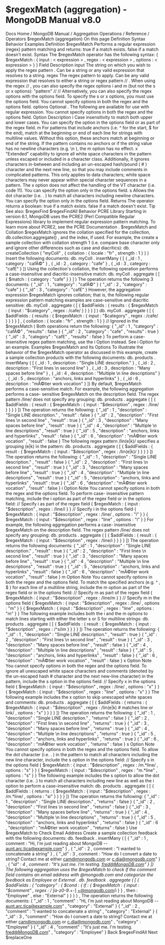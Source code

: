 # $regexMatch (aggregation) - MongoDB Manual v8.0


Docs Home / MongoDB Manual / Aggregation Operations / Reference / Operators $regexMatch (aggregation) On this page Definition Syntax Behavior Examples Definition $regexMatch Performs a regular expression (regex) pattern matching and returns: true if a match exists. false if a match doesn't exist. Syntax The $regexMatch operator has the following syntax: { $regexMatch : { input : < expression > , regex : < expression > , options : < expression > } } Field Description input The string on which you wish to apply the regex pattern .
Can be a string or any valid expression that resolves to a string. regex The regex pattern to apply. Can be any valid expression that resolves to either a string or regex
pattern /<pattern>/ . When using the regex /<pattern>/ , you
can also specify the regex options i and m (but not the s or x options): "pattern" /<pattern>/ /<pattern>/<options> Alternatively, you can also specify the regex options with the options field. To specify the s or x options, you
must use the options field. You cannot specify options in both the regex and the options field. options Optional . The following <options> are available for use
with regular expression. You cannot specify options in both the regex and the options field. Option Description i Case insensitivity to match both upper and lower cases. You
can specify the option in the options field or as part of
the regex field. m For patterns that include anchors (i.e. ^ for the start, $ for the end), match at the beginning or end of each
line for strings with multiline values. Without this option,
these anchors match at beginning or end of the string. If the pattern contains no anchors or if the string value has
no newline characters (e.g. \n ), the m option has no
effect. x "Extended" capability to ignore all white space characters
in the pattern unless escaped or included in a character
class. Additionally, it ignores characters in-between and including
an un-escaped hash/pound ( # ) character and the next new
line, so that you may include comments in complicated
patterns. This only applies to data characters; white space
characters may never appear within special character
sequences in a pattern. The x option does not affect the handling of the VT
character (i.e. code 11). You can specify the option only in the options field. s Allows the dot character (i.e. . ) to match all
characters including newline characters. You can specify the option only in the options field. Returns The operator returns a boolean: true if a match exists. false if a match doesn't exist. Tip See also: $regexFind $regexFindAll Behavior PCRE Library Starting in version 6.1, MongoDB uses the PCRE2 (Perl Compatible Regular Expressions) library to
implement regular expression pattern matching. To learn more about
PCRE2, see the PCRE Documentation . $regexMatch and Collation $regexMatch ignores the collation specified for the
collection, db.collection.aggregate() , and the index, if used. For example, the create a sample collection with collation strength 1 (i.e. compare base character only and ignore other differences
such as case and diacritics): db. createCollection ( "myColl" , { collation : { locale : "fr" , strength : 1 } } ) Insert the following documents: db. myColl . insertMany ( [ { _id : 1 , category : "cafÃ©" } , { _id : 2 , category : "cafe" } , { _id : 3 , category : "cafE" } ]) Using the collection's collation, the following operation performs a
case-insensitive and diacritic-insensitive match: db. myColl . aggregate ( [ { $match : { category : "cafe" } } ] ) The operation returns the following 3 documents: { "_id" : 1 , "category" : "cafÃ©" } { "_id" : 2 , "category" : "cafe" } { "_id" : 3 , "category" : "cafE" } However, the aggregation expression $regexMatch ignores
collation; that is, the following regular expression pattern matching examples
are case-sensitive and diacritic sensitive: db. myColl . aggregate ( [ { $addFields : { results : { $regexMatch : { input : "$category" , regex : /cafe/ }  } } } ] ) db. myColl . aggregate ( [ { $addFields : { results : { $regexMatch : { input : "$category" , regex : /cafe/ }  } } } ] , { collation : { locale : "fr" , strength : 1 } } // Ignored in the $regexMatch ) Both operations return the following: { "_id" : 1 , "category" : "cafÃ©" , "results" : false } { "_id" : 2 , "category" : "cafe" , "results" : true } { "_id" : 3 , "category" : "cafE" , "results" : false } To perform a case-insensitive regex pattern matching, use the i Option instead. See i Option for an example. Examples $regexMatch and Its Options To illustrate the behavior of the $regexMatch operator as
discussed in this example, create a sample collection products with
the following documents: db. products . insertMany ( [ { _id : 1 , description : "Single LINE description." } , { _id : 2 , description : "First lines \n second line" } , { _id : 3 , description : "Many spaces before     line" } , { _id : 4 , description : "Multiple \n line descriptions" } , { _id : 5 , description : "anchors, links and hyperlinks" } , { _id : 6 , description : "mÃ©tier work vocation" } ]) By default, $regexMatch performs a case-sensitive match.
For example, the following aggregation performs a case- sensitive $regexMatch on the description field. The regex
pattern /line/ does not specify any grouping: db. products . aggregate ( [ { $addFields : { result : { $regexMatch : { input : "$description" , regex : /line/ } } } } ]) The operation returns the following: { "_id" : 1 , "description" : "Single LINE description." , "result" : false } { "_id" : 2 , "description" : "First lines \n second line" , "result" : true } { "_id" : 3 , "description" : "Many spaces before     line" , "result" : true } { "_id" : 4 , "description" : "Multiple \n line descriptions" , "result" : true } { "_id" : 5 , "description" : "anchors, links and hyperlinks" , "result" : false } { "_id" : 6 , "description" : "mÃ©tier work vocation" , "result" : false } The following regex pattern /lin(e|k)/ specifies a grouping (e|k) in the pattern: db. products . aggregate ( [ { $addFields : { result : { $regexMatch : { input : "$description" , regex : /lin(e|k)/ } } } } ]) The operation returns the following: { "_id" : 1 , "description" : "Single LINE description." , "result" : false } { "_id" : 2 , "description" : "First lines \n second line" , "result" : true } { "_id" : 3 , "description" : "Many spaces before     line" , "result" : true } { "_id" : 4 , "description" : "Multiple \n line descriptions" , "result" : true } { "_id" : 5 , "description" : "anchors, links and hyperlinks" , "result" : true } { "_id" : 6 , "description" : "mÃ©tier work vocation" , "result" : false } i Option Note You cannot specify options in both the regex and the options field. To perform case- insensitive pattern matching, include the i option as part of the regex field or in the options field: // Specify i as part of the regex field { $regexMatch : { input : "$description" , regex : /line/i } } // Specify i in the options field { $regexMatch : { input : "$description" , regex : /line/ , options : "i" } } { $regexMatch : { input : "$description" , regex : "line" , options : "i" } } For example, the following aggregation performs a case- insensitive $regexMatch on the description field. The regex
pattern /line/ does not specify any grouping: db. products . aggregate ( [ { $addFields : { result : { $regexMatch : { input : "$description" , regex : /line/i } } } } ]) The operation returns the following documents: { "_id" : 1 , "description" : "Single LINE description." , "result" : true } { "_id" : 2 , "description" : "First lines \n second line" , "result" : true } { "_id" : 3 , "description" : "Many spaces before     line" , "result" : true } { "_id" : 4 , "description" : "Multiple \n line descriptions" , "result" : true } { "_id" : 5 , "description" : "anchors, links and hyperlinks" , "result" : false } { "_id" : 6 , "description" : "mÃ©tier work vocation" , "result" : false } m Option Note You cannot specify options in both the regex and the options field. To match the specified anchors (e.g. ^ , $ ) for each line of a
multiline string, include the m option
as part of the regex field or in the options field: // Specify m as part of the regex field { $regexMatch : { input : "$description" , regex : /line/m } } // Specify m in the options field { $regexMatch : { input : "$description" , regex : /line/ , options : "m" } } { $regexMatch : { input : "$description" , regex : "line" , options : "m" } } The following example includes both the i and the m options to
match lines starting with either the letter s or S for
multiline strings: db. products . aggregate ( [ { $addFields : { result : { $regexMatch : { input : "$description" , regex : /^s/im } } } } ]) The operation returns the following: { "_id" : 1 , "description" : "Single LINE description." , "result" : true } { "_id" : 2 , "description" : "First lines \n second line" , "result" : true } { "_id" : 3 , "description" : "Many spaces before     line" , "result" : false } { "_id" : 4 , "description" : "Multiple \n line descriptions" , "result" : false } { "_id" : 5 , "description" : "anchors, links and hyperlinks" , "result" : false } { "_id" : 6 , "description" : "mÃ©tier work vocation" , "result" : false } x Option Note You cannot specify options in both the regex and the options field. To ignore all unescaped white space characters and comments (denoted by
the un-escaped hash # character and the next new-line character) in
the pattern, include the s option in the options field: // Specify x in the options field { $regexMatch : { input : "$description" , regex : /line/ , options : "x" } } { $regexMatch : { input : "$description" , regex : "line" , options : "x" } } The following example includes the x option to skip unescaped white
spaces and comments: db. products . aggregate ( [ { $addFields : { returns : { $regexMatch : { input : "$description" , regex : /lin(e|k) # matches line or link/ , options : "x" } } } } ]) The operation returns the following: { "_id" : 1 , "description" : "Single LINE description." , "returns" : false } { "_id" : 2 , "description" : "First lines \n second line" , "returns" : true } { "_id" : 3 , "description" : "Many spaces before     line" , "returns" : true } { "_id" : 4 , "description" : "Multiple \n line descriptions" , "returns" : true } { "_id" : 5 , "description" : "anchors, links and hyperlinks" , "returns" : true } { "_id" : 6 , "description" : "mÃ©tier work vocation" , "returns" : false } s Option Note You cannot specify options in both the regex and the options field. To allow the dot character (i.e. . ) in the pattern to match all
characters including the new line character, include the s option in the options field: // Specify s in the options field { $regexMatch : { input : "$description" , regex : /m.*line/ , options : "s" } } { $regexMatch : { input : "$description" , regex : "m.*line" , options : "s" } } The following example includes the s option to allow the dot
character (i.e. .) to match all characters including new line as well
as the i option to perform a case-insensitive match: db. products . aggregate ( [ { $addFields : { returns : { $regexMatch : { input : "$description" , regex : /m.*line/ , options : "si" } } } } ]) The operation returns the following: { "_id" : 1 , "description" : "Single LINE description." , "returns" : false } { "_id" : 2 , "description" : "First lines \n second line" , "returns" : false } { "_id" : 3 , "description" : "Many spaces before     line" , "returns" : true } { "_id" : 4 , "description" : "Multiple \n line descriptions" , "returns" : true } { "_id" : 5 , "description" : "anchors, links and hyperlinks" , "returns" : false } { "_id" : 6 , "description" : "mÃ©tier work vocation" , "returns" : false } Use $regexMatch to Check Email Address Create a sample collection feedback with the following documents: db. feedback . insertMany ( [ { "_id" : 1 , comment : "Hi, I'm just reading about MongoDB -- aunt.arc.tica@example.com" } , { "_id" : 2 , comment : "I wanted to concatenate a string" } , { "_id" : 3 , comment : "How do I convert a date to string? Contact me at either cam@mongodb.com or c.dia@mongodb.com" } , { "_id" : 4 , comment : "It's just me. I'm testing.  fred@MongoDB.com" } ]) The following aggregation uses the $regexMatch to check
if the comment field contains an email address with @mongodb.com and categorize the feedback as Employee or External . db. feedback . aggregate ( [ { $addFields : { "category" : { $cond : { if : { $regexMatch : { input : "$comment" , regex : / [a-z0-9_.+-] +@mongodb.com/i } } , then : "Employee" , else : "External" } } } } , The operation returns the following documents: { "_id" : 1 , "comment" : "Hi, I'm just reading about MongoDB -- aunt.arc.tica@example.com" , "category" : "External" } { "_id" : 2 , "comment" : "I wanted to concatenate a string" , "category" : "External" } { "_id" : 3 , "comment" : "How do I convert a date to string? Contact me at either cam@mongodb.com or c.dia@mongodb.com" , "category" : "Employee" } { "_id" : 4 , "comment" : "It's just me. I'm testing.  fred@MongoDB.com" , "category" : "Employee" } Back $regexFindAll Next $replaceOne

